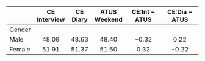 
|                      | CE<br>Interview |  CE<br>Diary | ATUS<br>Weekend | CE:Int &minus; ATUS | CE:Dia &minus; ATUS |
| -------------------- | :----------: | :----------: | :----------: | :----------: | :----------: |
| Gender               |              |              |              |              |              |
| Male                 |        48.09 |        48.63 |        48.40 |        -0.32 |         0.22 |
| Female               |        51.91 |        51.37 |        51.60 |         0.32 |        -0.22 |

